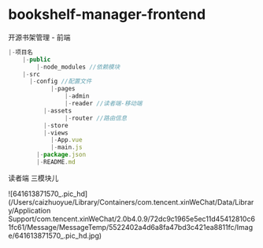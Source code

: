 # bookshelf-manager-frontend
开源书架管理 - 前端



```js
|-项目名
    |-public
		|-node_modules //依赖模块
    |-src
      |-config //配置文件
			|-pages
				|-admin
				|-reader //读者端-移动端
          |-assets 
  				|-router //路由信息
          |-store
          |-views
          	|-App.vue 
         	|-main.js
		|-package.json
		|-README.md
```

读者端 三模块儿

![641613871570_.pic_hd](/Users/caizhuoyue/Library/Containers/com.tencent.xinWeChat/Data/Library/Application Support/com.tencent.xinWeChat/2.0b4.0.9/72dc9c1965e5ec11d45412810c61fc61/Message/MessageTemp/5522402a4d6a8fa47bd3c421ea8811fc/Image/641613871570_.pic_hd.jpg)